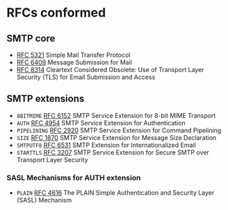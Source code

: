 # RFCs conformed

## SMTP core

- [RFC 5321](https://datatracker.ietf.org/doc/html/rfc5321) Simple Mail Transfer Protocol
- [RFC 6409](https://datatracker.ietf.org/doc/html/rfc6409) Message Submission for Mail
- [RFC 8314](https://datatracker.ietf.org/doc/html/rfc8314) Cleartext Considered Obsolete: Use of Transport Layer Security (TLS) for Email Submission and Access

## SMTP extensions

- `8BITMIME` [RFC 6152](https://datatracker.ietf.org/doc/html/rfc6152) SMTP Service Extension for 8-bit MIME Transport
- `AUTH` [RFC 4954](https://datatracker.ietf.org/doc/html/rfc4954) SMTP Service Extension for Authentication
- `PIPELINING` [RFC 2920](https://datatracker.ietf.org/doc/html/rfc2920) SMTP Service Extension for Command Pipelining
- `SIZE` [RFC 1870](https://datatracker.ietf.org/doc/html/rfc1870) SMTP Service Extension for Message Size Declaration
- `SMTPUTF8` [RFC 6531](https://datatracker.ietf.org/doc/html/rfc6531) SMTP Extension for Internationalized Email
- `STARTTLS` [RFC 3207](https://datatracker.ietf.org/doc/html/rfc3207) SMTP Service Extension for Secure SMTP over Transport Layer Security

### SASL Mechanisms for AUTH extension

- `PLAIN` [RFC 4616](https://datatracker.ietf.org/doc/html/rfc4616) The PLAIN Simple Authentication and Security Layer (SASL) Mechanism
